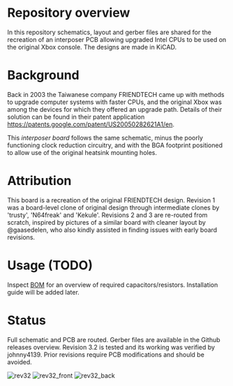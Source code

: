 # Repository overview
In this repository schematics, layout and gerber files are shared for the recreation of an interposer PCB allowing upgraded Intel CPUs to be used on the original Xbox console. The designs are made in KiCAD.

# Background
Back in 2003 the Taiwanese company FRIENDTECH came up with methods to upgrade computer systems with faster CPUs, and the original Xbox was among the devices for which they offered an upgrade path. Details of their solution can be found in their patent application https://patents.google.com/patent/US20050282621A1/en.

This _interposer board_ follows the same schematic, minus the poorly functioning clock reduction circuitry, and with the BGA footprint positioned to allow use of the original heatsink mounting holes.

# Attribution
This board is a recreation of the original FRIENDTECH design. Revision 1 was a board-level clone of original design through intermediate clones by 'trusty', 'N64freak' and 'Kekule'. Revisions 2 and 3 are re-routed from scratch, inspired by pictures of a similar board with cleaner layout by @gaasedelen, who also kindly assisted in finding issues with early board revisions.

# Usage (TODO)
Inspect [BOM](https://htmlpreview.github.io/?https://raw.githubusercontent.com/zzattack/xbox-cpu-interposer/main/kicad/bom/ibom.html) for an overview of required capacitors/resistors.
Installation guide will be added later.

# Status
Full schematic and PCB are routed. Gerber files are available in the Github releases overview.
Revision 3.2 is tested and its working was verified by johnny4139.
Prior revisions require PCB modifications and should be avoided.

![rev32](https://github.com/zzattack/xbox-cpu-interposer/assets/835006/f559f9d4-ce14-4f04-a626-3b910d975016)
![rev32_front](https://github.com/zzattack/xbox-cpu-interposer/assets/835006/302c93cc-a5f9-4ede-8e5e-16e07123c849)
![rev32_back](https://github.com/zzattack/xbox-cpu-interposer/assets/835006/edec5145-ddb4-47ac-8176-b343b06281df)
